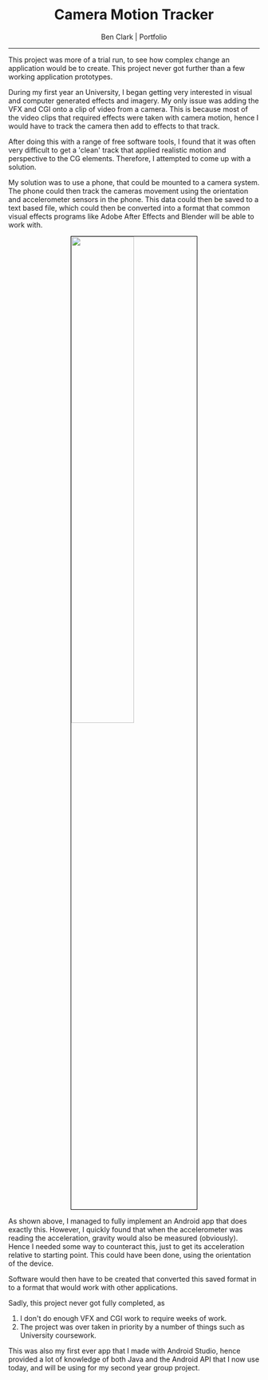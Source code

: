 <div style="text-align: center">
  <h1>Camera Motion Tracker</h1>
  <p>Ben Clark | Portfolio</p>
</div>

---

This project was more of a trial run, to see how complex change an application would be to create. This project never got further than a few working application prototypes.

During my first year an University, I began getting very interested in visual and computer generated effects and imagery. My only issue was adding the VFX and CGI onto a clip of video from a camera. This is because most of the video clips that required effects were taken with camera motion, hence I would have to track the camera then add to effects to that track. 

After doing this with a range of free software tools, I found that it was often very difficult to get a 'clean' track that applied realistic motion and perspective to the CG elements. Therefore, I attempted to come up with a solution.

My solution was to use a phone, that could be mounted to a camera system. The phone could then track the cameras movement using the orientation and accelerometer sensors in the phone. This data could then be saved to a text based file, which could then be converted into a format that common visual effects programs like Adobe After Effects and Blender will be able to work with.

<img style="border: 1px solid black; display: block; margin: auto; width: 50%" src="https://benclark158.github.io/docs/projects/imgs/camtracker1.jpg">

As shown above, I managed to fully implement an Android app that does exactly this. However, I quickly found that when the accelerometer was reading the acceleration, gravity would also be measured (obviously). Hence I needed some way to counteract this, just to get its acceleration relative to starting point. This could have been done, using the orientation of the device. 

Software would then have to be created that converted this saved format in to a format that would work with other applications. 

Sadly, this project never got fully completed, as 
 1. I don't do enough VFX and CGI work to require weeks of work. 
 2. The project was over taken in priority by a number of things such as University coursework. 
 
This was also my first ever app that I made with Android Studio, hence provided a lot of knowledge of both Java and the Android API that I now use today, and will be using for my second year group project.